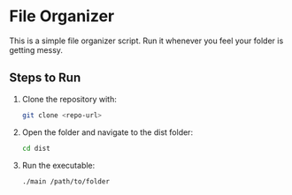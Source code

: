 # File Organizer

This is a simple file organizer script. Run it whenever you feel your folder is getting messy.

## Steps to Run

1. Clone the repository with:
   ```bash
   git clone <repo-url>
   ```
2. Open the folder and navigate to the dist folder:
   ```bash
   cd dist
   ```
3. Run the executable:
   ```bash
   ./main /path/to/folder
   ```
